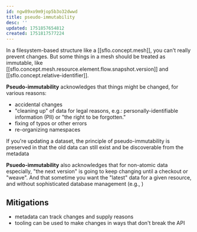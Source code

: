 ```yaml
---
id: ngw89xo9m9jop5b3o32dwwd
title: pseudo-immutability
desc: ''
updated: 1751857654812
created: 1751817577224
---
```


In a filesystem-based structure like a [[sflo.concept.mesh]], you can't really prevent changes. But some things in a mesh should be treated as immutable, like [[sflo.concept.mesh.resource.element.flow.snapshot.version]] and [[sflo.concept.relative-identifier]].

**Pseudo-immutability** acknowledges that things might be changed, for various reasons:

- accidental changes
- "cleaning up" of data for legal reasons, e.g.: personally-identifiable information (PII) or "the right to be forgotten."
- fixing of typos or other errors
- re-organizing namespaces

If you're updating a dataset, the principle of pseudo-immutability is preserved in that the old data can still exist and be discoverable from the metadata 


**Psuedo-immutability** also acknowledges that for non-atomic data especially, "the next version" is going to keep changing until a checkout or "weave". And that sometime you want the "latest" data for a given resource, and without sophisticated database management (e.g., )


## Mitigations

- metadata can track changes and supply reasons
- tooling can be used to make changes in ways that don't break the API